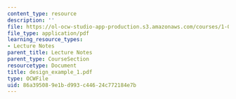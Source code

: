 ```yaml
---
content_type: resource
description: ''
file: https://ol-ocw-studio-app-production.s3.amazonaws.com/courses/1-054-mechanics-and-design-of-concrete-structures-spring-2004/86a395089e1bd993c44624c772184e7b_design_example_1.pdf
file_type: application/pdf
learning_resource_types:
- Lecture Notes
parent_title: Lecture Notes
parent_type: CourseSection
resourcetype: Document
title: design_example_1.pdf
type: OCWFile
uid: 86a39508-9e1b-d993-c446-24c772184e7b
---
```

